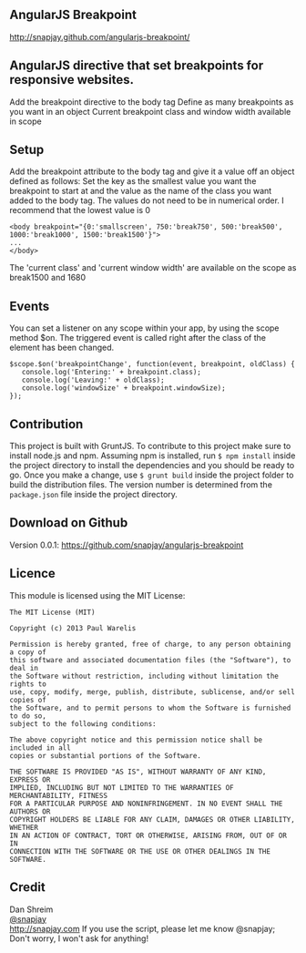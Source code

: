 AngularJS Breakpoint
--------------------

http://snapjay.github.com/angularjs-breakpoint/


AngularJS directive that set breakpoints for responsive websites.
-----------------------------------------------------------------
Add the breakpoint directive to the body tag
Define as many breakpoints as you want in an object
Current breakpoint class and window width available in scope


Setup
-----
Add the breakpoint attribute to the body tag and give it a value off an object defined as follows:
Set the key as the smallest value you want the breakpoint to start at and the value as the name of the class you want added to the body tag.
The values do not need to be in numerical order.
I recommend that the lowest value is 0
```
<body breakpoint="{0:'smallscreen', 750:'break750', 500:'break500', 1000:'break1000', 1500:'break1500'}">
... 
</body>
```
The 'current class' and 'current window width' are available on the scope as break1500 and 1680



Events
-------
You can set a listener on any scope within your app, by using the scope method $on. The triggered event is called
right after the class of the element has been changed.
```
$scope.$on('breakpointChange', function(event, breakpoint, oldClass) {
   console.log('Entering:' + breakpoint.class);
   console.log('Leaving:' + oldClass);
   console.log('windowSize' + breakpoint.windowSize);
});
```

Contribution
------------
This project is built with GruntJS. To contribute to this project make sure to install node.js and npm.
Assuming npm is installed, run `$ npm install` inside the project directory to install the dependencies and you should
be ready to go.
Once you make a change, use `$ grunt build` inside the project folder to build the distribution files.
The version number is determined from the `package.json` file inside the project directory.


Download on Github
------------------
Version 0.0.1: https://github.com/snapjay/angularjs-breakpoint



Licence
-------

This module is licensed using the MIT License:

```
The MIT License (MIT)

Copyright (c) 2013 Paul Warelis

Permission is hereby granted, free of charge, to any person obtaining a copy of
this software and associated documentation files (the "Software"), to deal in
the Software without restriction, including without limitation the rights to
use, copy, modify, merge, publish, distribute, sublicense, and/or sell copies of
the Software, and to permit persons to whom the Software is furnished to do so,
subject to the following conditions:

The above copyright notice and this permission notice shall be included in all
copies or substantial portions of the Software.

THE SOFTWARE IS PROVIDED "AS IS", WITHOUT WARRANTY OF ANY KIND, EXPRESS OR
IMPLIED, INCLUDING BUT NOT LIMITED TO THE WARRANTIES OF MERCHANTABILITY, FITNESS
FOR A PARTICULAR PURPOSE AND NONINFRINGEMENT. IN NO EVENT SHALL THE AUTHORS OR
COPYRIGHT HOLDERS BE LIABLE FOR ANY CLAIM, DAMAGES OR OTHER LIABILITY, WHETHER
IN AN ACTION OF CONTRACT, TORT OR OTHERWISE, ARISING FROM, OUT OF OR IN
CONNECTION WITH THE SOFTWARE OR THE USE OR OTHER DEALINGS IN THE SOFTWARE.
```




Credit
------
Dan Shreim <br />
<a href="http://www.twitter.com/snapjay/">@snapjay</a> <br />
http://snapjay.com
If you use the script, please let me know @snapjay;  Don't worry, I won't ask for anything!
